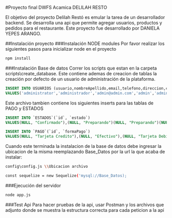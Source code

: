 #Proyecto final DWFS Acamica DELILAH RESTO

El objetivo del proyecto Delilah Restó es emular la tarea de un desarrollador backend. Se desarrolla una api que permite agregar usuarios, productos y pedidos para el restaurante. Este proyecto fue desarrollado por DANIELA YEPES ARANGO.

##Instalación proyecto
###Instalación NODE modules
Por favor realizar los siguientes pasos para inicializar node en el proyecto

```bash
npm install
```

###Instalación Base de datos
Correr los scripts que estan en la carpeta scripts\create_database.
Este contiene ademas de creacion de tablas la creación por defecto de un usuario de administración de la plataforma.

```sql
INSERT INTO USUARIOS (usuario,nombreApellido,email,telefono,direccion,contrasena,esAdmin)
VALUES('administrator','administrador','admin@admin.com','admin','admin','admin123',TRUE);
```

Este archivo tambien contiene los siguientes inserts para las tablas de PAGO y ESTADOS

```sql
INSERT INTO `ESTADOS`(`id`, `estado`)
VALUES(NULL, "Confirmado"),(NULL, "Preparando")(NULL, "Preparando")(NULL, "Preparando")(NULL, "Preparando")(NULL, "Preparando");

INSERT INTO `PAGO`(`id`, `formaPago`)
VALUES(NULL, "Tarjeta Credito"),(NULL, "Efectivo"),(NULL, "Tarjeta Debito");
```

Cuando este terminada la instalacion de la base de datos debe ingresar la ubicacion de la misma reemplazando Base_Datos por la url la que acaba de instalar:

```bash
config\config.js \\Ubicacion archivo

const sequelize = new Sequelize('mysql://Base_Datos);
```

###Ejecución del servidor

```bash
node app.js
```

###Test Api
Para hacer pruebas de la api, usar Postman y los archivos que adjunto donde se muestra la estructura correcta para cada peticion a la api
